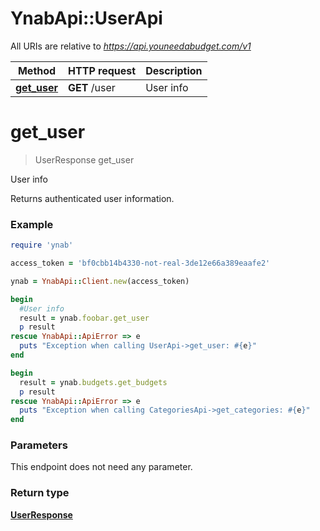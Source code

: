 # YnabApi::UserApi

All URIs are relative to *https://api.youneedabudget.com/v1*

Method | HTTP request | Description
------------- | ------------- | -------------
[**get_user**](UserApi.md#get_user) | **GET** /user | User info


# **get_user**
> UserResponse get_user

User info

Returns authenticated user information.

### Example
```ruby
require 'ynab'

access_token = 'bf0cbb14b4330-not-real-3de12e66a389eaafe2'

ynab = YnabApi::Client.new(access_token)

begin
  #User info
  result = ynab.foobar.get_user
  p result
rescue YnabApi::ApiError => e
  puts "Exception when calling UserApi->get_user: #{e}"
end

begin
  result = ynab.budgets.get_budgets
  p result
rescue YnabApi::ApiError => e
  puts "Exception when calling CategoriesApi->get_categories: #{e}"
end
```

### Parameters
This endpoint does not need any parameter.

### Return type

[**UserResponse**](UserResponse.md)


